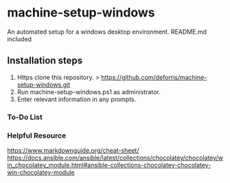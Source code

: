 # machine-setup-windows
An automated setup for a windows desktop environment. README.md included

## Installation steps
1. Https clone this repository. > https://github.com/deforris/machine-setup-windows.git
2. Run machine-setup-windows.ps1 as administrator.
3. Enter relevant information in any prompts.

### To-Do List

### Helpful Resource
https://www.markdownguide.org/cheat-sheet/
https://docs.ansible.com/ansible/latest/collections/chocolatey/chocolatey/win_chocolatey_module.html#ansible-collections-chocolatey-chocolatey-win-chocolatey-module

